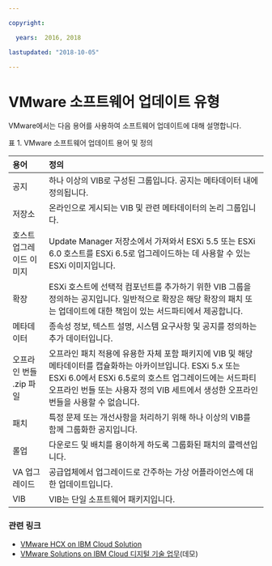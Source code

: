 ```yaml
---

copyright:

  years:  2016, 2018

lastupdated: "2018-10-05"

---
```


# VMware 소프트웨어 업데이트 유형

VMware에서는 다음 용어를 사용하여 소프트웨어 업데이트에 대해 설명합니다.

표 1. VMware 소프트웨어 업데이트 용어 및 정의

|용어 |정의 |
|:------- |:----------- |
|공지 |	하나 이상의 VIB로 구성된 그룹입니다. 공지는 메타데이터 내에 정의됩니다. |
|저장소 |	온라인으로 게시되는 VIB 및 관련 메타데이터의 논리 그룹입니다. |
|호스트 업그레이드 이미지 |	Update Manager 저장소에서 가져와서 ESXi 5.5 또는 ESXi 6.0 호스트를 ESXi 6.5로 업그레이드하는 데 사용할 수 있는 ESXi 이미지입니다. |
|확장 | 	ESXi 호스트에 선택적 컴포넌트를 추가하기 위한 VIB 그룹을 정의하는 공지입니다. 일반적으로 확장은 해당 확장의 패치 또는 업데이트에 대한 책임이 있는 서드파티에서 제공합니다. |
|메타데이터 |	종속성 정보, 텍스트 설명, 시스템 요구사항 및 공지를 정의하는 추가 데이터입니다. |
|오프라인 번들 .zip 파일 |	오프라인 패치 적용에 유용한 자체 포함 패키지에 VIB 및 해당 메타데이터를 캡슐화하는 아카이브입니다. ESXi 5.x 또는 ESXi 6.0에서 ESXi 6.5로의 호스트 업그레이드에는 서드파티 오프라인 번들 또는 사용자 정의 VIB 세트에서 생성한 오프라인 번들을 사용할 수 없습니다. |
|패치 |	특정 문제 또는 개선사항을 처리하기 위해 하나 이상의 VIB를 함께 그룹화한 공지입니다. |
|롤업 |	다운로드 및 배치를 용이하게 하도록 그룹화된 패치의 콜렉션입니다. |
|VA 업그레이드 |	공급업체에서 업그레이드로 간주하는 가상 어플라이언스에 대한 업데이트입니다. |
|VIB |	VIB는 단일 소프트웨어 패키지입니다. |

### 관련 링크

* [VMware HCX on IBM Cloud Solution](https://www.ibm.com/cloud/garage/files/HCX_Architecture_Design.pdf)
* [VMware Solutions on IBM Cloud 디지털 기술 업무](https://ibm-dte.mybluemix.net/ibm-vmware)(데모)
